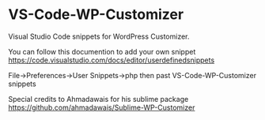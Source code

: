 # VS-Code-WP-Customizer
Visual Studio Code snippets for WordPress Customizer.

You can follow this documention to add your own snippet https://code.visualstudio.com/docs/editor/userdefinedsnippets

File->Preferences->User Snippets->php  then past VS-Code-WP-Customizer snippets


Special credits to Ahmadawais for his sublime package https://github.com/ahmadawais/Sublime-WP-Customizer
